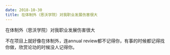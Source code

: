 ```yaml
---
date: 2018-10-30
title: 在体制外（思沃学院）对我职业发展伤害很大
---
```

在体制外（思沃学院）对我职业发展伤害很大

不在项目上就好像在体制外，连annual review都不记得你，有事的时候都记得找你做，欣赏论功的时候没人记得你。
